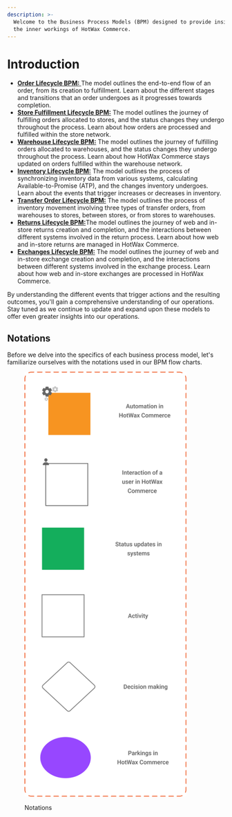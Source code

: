 ```yaml
---
description: >-
  Welcome to the Business Process Models (BPM) designed to provide insights into
  the inner workings of HotWax Commerce.
---
```


# Introduction

* [**Order Lifecycle BPM:** ](orderlifecycle.md)The model outlines the end-to-end flow of an order, from its creation to fulfillment. Learn about the different stages and transitions that an order undergoes as it progresses towards completion.
* [**Store Fulfillment Lifecycle BPM:**](store.fulfillment.md) The model outlines the journey of fulfilling orders allocated to stores, and the status changes they undergo throughout the process. Learn about how orders are processed and fulfilled within the store network.
* [**Warehouse Lifecycle BPM:**](warehousefulfillmentlifecycle.md) The model outlines the journey of fulfilling orders allocated to warehouses, and the status changes they undergo throughout the process. Learn about how HotWax Commerce stays updated on orders fulfilled within the warehouse network.
* [**Inventory Lifecycle BPM:**](Inventorylifecycle.md) The model outlines the process of synchronizing inventory data from various systems, calculating Available-to-Promise (ATP), and the changes inventory undergoes. Learn about the events that trigger increases or decreases in inventory.
* [**Transfer Order Lifecycle BPM:**](transferorderlifecycle.md) The model outlines the process of inventory movement involving three types of transfer orders, from warehouses to stores, between stores, or from stores to warehouses.
* [**Returns Lifecycle BPM:**](returns-lifecycle/README.md)The model outlines the journey of web and in-store returns creation and completion, and the interactions between different systems involved in the return process. Learn about how web and in-store returns are managed in HotWax Commerce.
* [**Exchanges Lifecycle BPM:**](exchanges-lifecycle/README.md) The model outlines the journey of web and in-store exchange creation and completion, and the interactions between different systems involved in the exchange process. Learn about how web and in-store exchanges are processed in HotWax Commerce.

By understanding the different events that trigger actions and the resulting outcomes, you'll gain a comprehensive understanding of our operations. Stay tuned as we continue to update and expand upon these models to offer even greater insights into our operations.

## Notations

Before we delve into the specifics of each business process model, let's familiarize ourselves with the notations used in our BPM flow charts.&#x20;

<figure><img src="../.gitbook/assets/notations.png" alt="" width="375"><figcaption><p>Notations</p></figcaption></figure>
